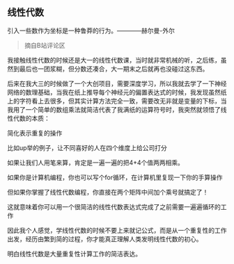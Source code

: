 ## 线性代数

引入一些数作为坐标是一种鲁莽的行为。————赫尔曼-外尔


> 摘自B站评论区

我接触线性代数的时候还是大一的线性代数课，当时就非常机械的听，之后练，虽然到最后也一团浆糊，但分数还凑合，大一期末之后就再也没碰过这东西。

后来在我大三的时候做了一个大创项目，需要深度学习，所以我就去学了一下神经网络的数理基础，当我在纸上推导每个神经元的偏置表达式的时候，我发现虽然纸上的字符看上去很多，但其实计算方法完全一致，需要改无非就是变量的下标，当我用了一个简单的数组乘法就简洁代表了我满纸的运算符号时，我突然就领悟了线性代数的本质：

简化表示重复的操作

比如up举的例子，让不同喜好的人在四个维度上给公司打分

如果让我们人用笔来算，肯定是一遍一遍的把4+4个值两两相乘。

如果你是计算机编程，你也可以写个for循环，在计算机里复现一下你的手算操作

但如果你掌握了线性代数编程，你直接在两个矩阵中间加个乘号就搞定了！

这就意味着你可以用一个很简洁的线性代数表达式完成了之前需要一遍遍循环的工作

因此我个人感觉，学线性代数的时候不要上来就记公式，而是从一个重复性的工作出发，经历由繁到简的过程，你才能真正理解人类发明线性代数的初心。

明白线性代数是大量重复性计算工作的简洁表达。